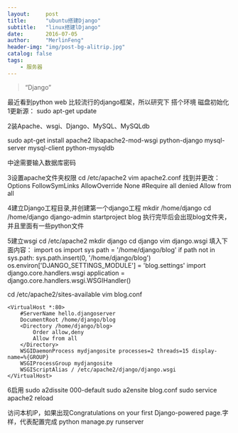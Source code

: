```yaml
---
layout:     post
title:      "ubuntu搭建Django"
subtitle:   "linux搭建lDjango"
date:       2016-07-05
author:     "MerlinFeng"
header-img: "img/post-bg-alitrip.jpg"
catalog: false
tags:
    - 服务器
---
```


> “Django”


最近看到python web 比较流行的django框架，所以研究下 搭个环境
磁盘初始化
1更新源：
sudo apt-get update

2装Apache、wsgi、Django、MySQL、MySQLdb

sudo apt-get install apache2 libapache2-mod-wsgi python-django mysql-server mysql-client python-mysqldb

中途需要输入数据库密码

3设置apache文件夹权限
cd /etc/apache2
vim apache2.conf
找到并更改：
<Directory />
        Options FollowSymLinks
        AllowOverride None
        #Require all denied
        Allow from all
</Directory>

4建立Django工程目录,并创建第一个django工程
mkdir /home/django
cd /home/django
django-admin startproject blog
执行完毕后会出现blog文件夹，并且里面有一些python文件

5建立wsgi
cd /etc/apache2
mkdir django
cd django
vim django.wsgi
填入下面内容：
import os
import sys
path = '/home/django/blog'
if path not in sys.path:
    sys.path.insert(0, '/home/django/blog')
os.environ['DJANGO_SETTINGS_MODULE'] = 'blog.settings'
import django.core.handlers.wsgi
application = django.core.handlers.wsgi.WSGIHandler()

cd /etc/apache2/sites-available
vim blog.conf

```
<VirtualHost *:80>
    #ServerName hello.djangoserver
    DocumentRoot /home/django/blog
    <Directory /home/django/blog>  
        Order allow,deny
        Allow from all
    </Directory>
    WSGIDaemonProcess mydjangosite processes=2 threads=15 display-name=%{GROUP}
    WSGIProcessGroup mydjangosite
    WSGIScriptAlias / /etc/apache2/django/django.wsgi
</VirtualHost>
```


6启用
sudo a2dissite 000-default
sudo a2ensite blog.conf
sudo service apache2 reload

访问本机IP，如果出现Congratulations on your first Django-powered page.字样，代表配置完成
python manage.py runserver